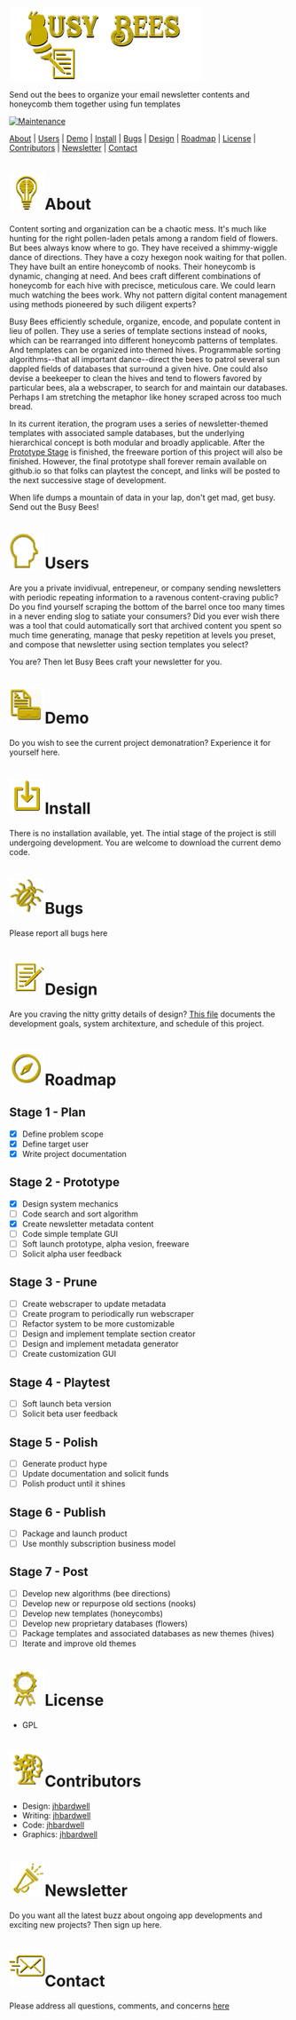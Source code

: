 ![Readme Header](/images/header.png)

Send out the bees to organize your email newsletter contents and honeycomb them together using fun templates

[![Maintenance](https://img.shields.io/badge/Maintained-yes-green.svg)](https://github.com/jhbardwell/Newsletter-Concatenator-Program)

[About](#About) | [Users](#Users) | [Demo](#Demo) | [Install](#Install) | [Bugs](#Bugs) | [Design](#Design) | [Roadmap](#Roadmap) | [License](#License) | [Contributors](#Contributors) | [Newsletter](#Newsletter) | [Contact](#Contact)

# ![About](/images/about.png)About 
Content sorting and organization can be a chaotic mess. It's much like hunting for the right pollen-laden petals among a random field of flowers. But bees always know where to go. They have received a shimmy-wiggle dance of directions. They have a cozy hexegon nook waiting for that pollen. They have built an entire honeycomb of nooks. Their honeycomb is dynamic, changing at need. And bees craft different combinations of honeycomb for each hive with precisce, meticulous care. We could learn much watching the bees work. Why not pattern digital content management using methods pioneered by such diligent experts?

Busy Bees efficiently schedule, organize, encode, and populate content in lieu of pollen. They use a series of template sections instead of nooks, which can be rearranged into different honeycomb patterns of templates. And templates can be organized into themed hives. Programmable sorting algorithms--that all important dance--direct the bees to patrol several sun dappled fields of databases that surround a given hive. One could also devise a beekeeper to clean the hives and tend to flowers favored by particular bees,  ala a webscraper, to search for and maintain our databases. Perhaps I am stretching the metaphor like honey scraped across too much bread.

In its current iteration, the program uses a series of newsletter-themed templates with associated sample databases, but the underlying hierarchical concept is both modular and broadly applicable. After the [Prototype Stage](#Roadmap) is finished, the freeware portion of this project will also be finished. However, the final prototype shall forever remain available on github.io so that folks can playtest the concept, and links will be posted to the next successive stage of development.

When life dumps a mountain of data in your lap, don't get mad, get busy. Send out the Busy Bees! 

# ![Users](/images/user.png)Users
Are you a private invidivual, entrepeneur, or company sending newsletters with periodic repeating information to a ravenous content-craving public? Do you find yourself scraping the bottom of the barrel once too many times in a never ending slog to satiate your consumers? Did you ever wish there was a tool that could automatically sort that archived content you spent so much time generating, manage that pesky repetition at levels you preset, and compose that newsletter using section templates you select? 

You are? Then let Busy Bees craft your newsletter for you.
# ![Demo](/images/demo.png)Demo
Do you wish to see the current project demonatration? Experience it for yourself here.
# ![Install](/images/install.png)Install
There is no installation available, yet. The intial stage of the project is still undergoing development. You are welcome to download the current demo code.
# ![Bugs](/images/bug.png)Bugs
Please report all bugs here
# ![Design](/images/designs.png)Design
Are you craving the nitty gritty details of design? [This file](DESIGNDOC.md) documents the development goals, system architexture, and schedule of this project.
# ![Roadmap](/images/roadmaps.png)Roadmap
## Stage 1 - Plan
- [X] Define problem scope
- [X] Define target user
- [X] Write project documentation
## Stage 2 - Prototype
- [X] Design system mechanics
- [ ] Code search and sort algorithm
- [X] Create newsletter metadata content
- [ ] Code simple template GUI
- [ ] Soft launch prototype, alpha vesion, freeware
- [ ] Solicit alpha user feedback
## Stage 3 - Prune
- [ ] Create webscraper to update metadata
- [ ] Create program to periodically run webscraper
- [ ] Refactor system to be more customizable
- [ ] Design and implement template section creator
- [ ] Design and implement metadata generator
- [ ] Create customization GUI
## Stage 4 - Playtest
- [ ] Soft launch beta version
- [ ] Solicit beta user feedback
## Stage 5 - Polish
- [ ] Generate product hype
- [ ] Update documentation and solicit funds
- [ ] Polish product until it shines
## Stage 6 - Publish
- [ ] Package and launch product
- [ ] Use monthly subscription business model
## Stage 7 - Post
- [ ] Develop new algorithms (bee directions)
- [ ] Develop new or repurpose old sections (nooks)
- [ ] Develop new templates (honeycombs)
- [ ] Develop new proprietary databases (flowers)
- [ ] Package templates and associated databases as new themes (hives)
- [ ] Iterate and improve old themes
# ![License](/images/licenses.png)License
- GPL
# ![Contributors](/images/contributors.png)Contributors
- Design: [jhbardwell](https://github.com/jhbardwell)
- Writing: [jhbardwell](https://github.com/jhbardwell)
- Code: [jhbardwell](https://github.com/jhbardwell)
- Graphics: [jhbardwell](https://github.com/jhbardwell)
# ![Newsletter](/images/newsletters.png)Newsletter
Do you want all the latest buzz about ongoing app developments and exciting new projects? Then sign up here.
# ![Contact](/images/contact.png)Contact
Please address all questions, comments, and concerns [here](jhbardwell@gmail.com)
